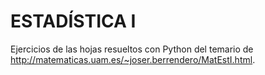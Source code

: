 # ESTADÍSTICA I 
 Ejercicios de las hojas resueltos con Python del temario de http://matematicas.uam.es/~joser.berrendero/MatEstI.html.
